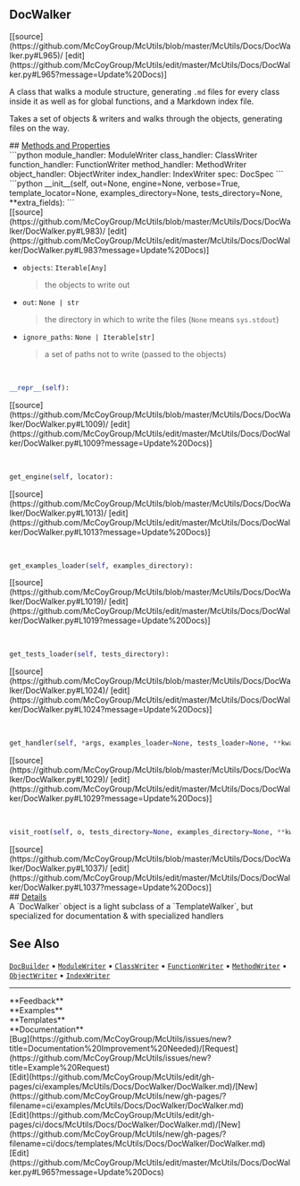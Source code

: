 ## <a id="McUtils.McUtils.Docs.DocWalker.DocWalker">DocWalker</a> 

<div class="docs-source-link" markdown="1">
[[source](https://github.com/McCoyGroup/McUtils/blob/master/McUtils/Docs/DocWalker.py#L965)/
[edit](https://github.com/McCoyGroup/McUtils/edit/master/McUtils/Docs/DocWalker.py#L965?message=Update%20Docs)]
</div>

A class that walks a module structure, generating `.md` files for every class inside it as well as for global functions,
and a Markdown index file.

Takes a set of objects & writers and walks through the objects, generating files on the way.







<div class="collapsible-section">
 <div class="collapsible-section collapsible-section-header" markdown="1">
## <a class="collapse-link" data-toggle="collapse" href="#methods" markdown="1"> Methods and Properties</a> <a class="float-right" data-toggle="collapse" href="#methods"><i class="fa fa-chevron-down"></i></a>
 </div>
 <div class="collapsible-section collapsible-section-body collapse show" id="methods" markdown="1">
 ```python
module_handler: ModuleWriter
class_handler: ClassWriter
function_handler: FunctionWriter
method_handler: MethodWriter
object_handler: ObjectWriter
index_handler: IndexWriter
spec: DocSpec
```
<a id="McUtils.McUtils.Docs.DocWalker.DocWalker.__init__" class="docs-object-method">&nbsp;</a> 
```python
__init__(self, out=None, engine=None, verbose=True, template_locator=None, examples_directory=None, tests_directory=None, **extra_fields): 
```
<div class="docs-source-link" markdown="1">
[[source](https://github.com/McCoyGroup/McUtils/blob/master/McUtils/Docs/DocWalker/DocWalker.py#L983)/
[edit](https://github.com/McCoyGroup/McUtils/edit/master/McUtils/Docs/DocWalker/DocWalker.py#L983?message=Update%20Docs)]
</div>

  - `objects`: `Iterable[Any]`
    > the objects to write out
  - `out`: `None | str`
    > the directory in which to write the files (`None` means `sys.stdout`)
  - `ignore_paths`: `None | Iterable[str]`
    > a set of paths not to write (passed to the objects)


<a id="McUtils.McUtils.Docs.DocWalker.DocWalker.__repr__" class="docs-object-method">&nbsp;</a> 
```python
__repr__(self): 
```
<div class="docs-source-link" markdown="1">
[[source](https://github.com/McCoyGroup/McUtils/blob/master/McUtils/Docs/DocWalker/DocWalker.py#L1009)/
[edit](https://github.com/McCoyGroup/McUtils/edit/master/McUtils/Docs/DocWalker/DocWalker.py#L1009?message=Update%20Docs)]
</div>


<a id="McUtils.McUtils.Docs.DocWalker.DocWalker.get_engine" class="docs-object-method">&nbsp;</a> 
```python
get_engine(self, locator): 
```
<div class="docs-source-link" markdown="1">
[[source](https://github.com/McCoyGroup/McUtils/blob/master/McUtils/Docs/DocWalker/DocWalker.py#L1013)/
[edit](https://github.com/McCoyGroup/McUtils/edit/master/McUtils/Docs/DocWalker/DocWalker.py#L1013?message=Update%20Docs)]
</div>


<a id="McUtils.McUtils.Docs.DocWalker.DocWalker.get_examples_loader" class="docs-object-method">&nbsp;</a> 
```python
get_examples_loader(self, examples_directory): 
```
<div class="docs-source-link" markdown="1">
[[source](https://github.com/McCoyGroup/McUtils/blob/master/McUtils/Docs/DocWalker/DocWalker.py#L1019)/
[edit](https://github.com/McCoyGroup/McUtils/edit/master/McUtils/Docs/DocWalker/DocWalker.py#L1019?message=Update%20Docs)]
</div>


<a id="McUtils.McUtils.Docs.DocWalker.DocWalker.get_tests_loader" class="docs-object-method">&nbsp;</a> 
```python
get_tests_loader(self, tests_directory): 
```
<div class="docs-source-link" markdown="1">
[[source](https://github.com/McCoyGroup/McUtils/blob/master/McUtils/Docs/DocWalker/DocWalker.py#L1024)/
[edit](https://github.com/McCoyGroup/McUtils/edit/master/McUtils/Docs/DocWalker/DocWalker.py#L1024?message=Update%20Docs)]
</div>


<a id="McUtils.McUtils.Docs.DocWalker.DocWalker.get_handler" class="docs-object-method">&nbsp;</a> 
```python
get_handler(self, *args, examples_loader=None, tests_loader=None, **kwargs): 
```
<div class="docs-source-link" markdown="1">
[[source](https://github.com/McCoyGroup/McUtils/blob/master/McUtils/Docs/DocWalker/DocWalker.py#L1029)/
[edit](https://github.com/McCoyGroup/McUtils/edit/master/McUtils/Docs/DocWalker/DocWalker.py#L1029?message=Update%20Docs)]
</div>


<a id="McUtils.McUtils.Docs.DocWalker.DocWalker.visit_root" class="docs-object-method">&nbsp;</a> 
```python
visit_root(self, o, tests_directory=None, examples_directory=None, **kwargs): 
```
<div class="docs-source-link" markdown="1">
[[source](https://github.com/McCoyGroup/McUtils/blob/master/McUtils/Docs/DocWalker/DocWalker.py#L1037)/
[edit](https://github.com/McCoyGroup/McUtils/edit/master/McUtils/Docs/DocWalker/DocWalker.py#L1037?message=Update%20Docs)]
</div>
 </div>
</div>



<div class="collapsible-section">
 <div class="collapsible-section collapsible-section-header" markdown="1">
## <a class="collapse-link" data-toggle="collapse" href="#Details-9e970d" markdown="1"> Details</a> <a class="float-right" data-toggle="collapse" href="#Details-9e970d"><i class="fa fa-chevron-down"></i></a>
 </div>
 <div class="collapsible-section collapsible-section-body collapse show" id="Details-9e970d" markdown="1">
 A `DocWalker` object is a light subclass of a `TemplateWalker`, but specialized for documentation & with specialized handlers
 </div>
</div>








## See Also
[`DocBuilder`](../DocsBuilder/DocBuilder.md)<span>&nbsp;&#9642;&nbsp;</span>[`ModuleWriter`](/ModuleWriter.md)<span>&nbsp;&#9642;&nbsp;</span>[`ClassWriter`](/ClassWriter.md)<span>&nbsp;&#9642;&nbsp;</span>[`FunctionWriter`](/FunctionWriter.md)<span>&nbsp;&#9642;&nbsp;</span>[`MethodWriter`](/MethodWriter.md)<span>&nbsp;&#9642;&nbsp;</span>[`ObjectWriter`](/ObjectWriter.md)<span>&nbsp;&#9642;&nbsp;</span>[`IndexWriter`](/IndexWriter.md)

---


<div markdown="1" class="text-secondary">
<div class="container">
  <div class="row">
   <div class="col" markdown="1">
**Feedback**   
</div>
   <div class="col" markdown="1">
**Examples**   
</div>
   <div class="col" markdown="1">
**Templates**   
</div>
   <div class="col" markdown="1">
**Documentation**   
</div>
   <div class="col" markdown="1">
   
</div>
   <div class="col" markdown="1">
   
</div>
   <div class="col" markdown="1">
   
</div>
</div>
  <div class="row">
   <div class="col" markdown="1">
[Bug](https://github.com/McCoyGroup/McUtils/issues/new?title=Documentation%20Improvement%20Needed)/[Request](https://github.com/McCoyGroup/McUtils/issues/new?title=Example%20Request)   
</div>
   <div class="col" markdown="1">
[Edit](https://github.com/McCoyGroup/McUtils/edit/gh-pages/ci/examples/McUtils/Docs/DocWalker/DocWalker.md)/[New](https://github.com/McCoyGroup/McUtils/new/gh-pages/?filename=ci/examples/McUtils/Docs/DocWalker/DocWalker.md)   
</div>
   <div class="col" markdown="1">
[Edit](https://github.com/McCoyGroup/McUtils/edit/gh-pages/ci/docs/McUtils/Docs/DocWalker/DocWalker.md)/[New](https://github.com/McCoyGroup/McUtils/new/gh-pages/?filename=ci/docs/templates/McUtils/Docs/DocWalker/DocWalker.md)   
</div>
   <div class="col" markdown="1">
[Edit](https://github.com/McCoyGroup/McUtils/edit/master/McUtils/Docs/DocWalker.py#L965?message=Update%20Docs)   
</div>
   <div class="col" markdown="1">
   
</div>
   <div class="col" markdown="1">
   
</div>
   <div class="col" markdown="1">
   
</div>
</div>
</div>
</div>